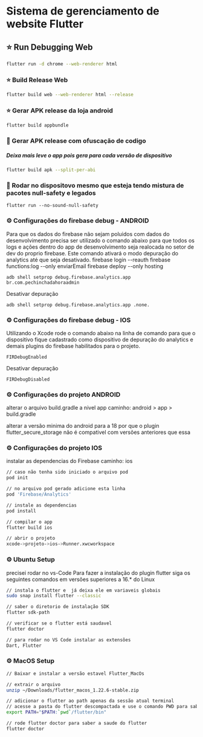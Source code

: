 # Sistema de gerenciamento de website Flutter

## :star: Run Debugging Web

```sh
flutter run -d chrome --web-renderer html
```

### :star: Build Release Web

```sh
flutter build web --web-renderer html --release
```

### :star: Gerar APK release da loja android

```sh
flutter build appbundle
```

### :star2: Gerar APK release com ofuscação de codigo
##### Deixa mais leve o app pois gera para cada versão de dispositivo

```sh
flutter build apk --split-per-abi
```

### :star2: Rodar no dispositovo mesmo que esteja tendo mistura de pacotes null-safety e legados
```
flutter run --no-sound-null-safety
``` 

### :gear: Configurações do firebase debug - ANDROID
Para que os dados do firebase não sejam poluidos com dados do desenvolvimento precisa ser utilizado o comando abaixo para que todos os logs e ações dentro do app de desenvolvimento seja realocada no setor de dev do proprio firebase. Este comando ativará o modo depuração do analytics até que seja desativado.
firebase login --reauth
firebase functions:log --only enviarEmail
firebase deploy --only hosting

```
adb shell setprop debug.firebase.analytics.app br.com.pechinchadahoraadmin
```

Desativar depuração

```
adb shell setprop debug.firebase.analytics.app .none.
```

### :gear: Configurações do firebase debug - IOS
Utilizando o Xcode rode o comando abaixo na linha de comando para que o dispositivo fique cadastrado como dispositivo de depuração do analytics e demais plugins do firebase habilitados para o projeto.

```
FIRDebugEnabled
```

Desativar depuração

```
FIRDebugDisabled
```



### :gear: Configurações do projeto ANDROID
alterar o arquivo build.gradle a nivel app
caminho: android > app > build.gradle

alterar a versão minima do android para a 18 por que o plugin flutter_secure_storage não é compativel com versões anteriores que essa

### :gear: Configurações do projeto IOS
instalar as dependencias do Firebase
caminho: ios

```sh
// caso não tenha sido iniciado o arquivo pod
pod init

// no arquivo pod gerado adicione esta linha
pod 'Firebase/Analytics'

// instale as dependencias
pod install

// compilar o app
flutter build ios

// abrir o projeto
xcode->projeto->ios->Runner.xwcworkspace
```

### :gear: Ubuntu Setup

precisei rodar no vs-Code
Para fazer a instalação do plugin flutter siga os seguintes comandos em versões superiores a 16.* do Linux

```sh
// instala o flutter e  já deixa ele em variaveis globais
sudo snap install flutter --classic

// saber o diretorio de instalação SDK
flutter sdk-path

// verificar se o flutter está saudavel
flutter doctor

// para rodar no VS Code instalar as extensões
Dart, Flutter
```

### :gear: MacOS Setup

```sh
// Baixar e instalar a versão estavel Flutter_MacOs

// extrair o arquivo 
unzip ~/Downloads/flutter_macos_1.22.6-stable.zip

// adicionar o flutter ao path apenas da sessão atual terminal
// acesse a pasta do flutter descompactada e use o comando PWD para saber o caminho completo da pasta
export PATH="$PATH:`pwd`/flutter/bin"

// rode flutter doctor para saber a saude do flutter
flutter doctor
```

